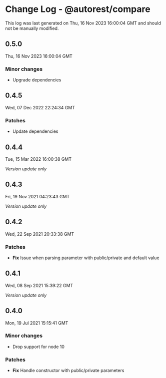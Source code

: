 # Change Log - @autorest/compare

This log was last generated on Thu, 16 Nov 2023 16:00:04 GMT and should not be manually modified.

## 0.5.0
Thu, 16 Nov 2023 16:00:04 GMT

### Minor changes

- Upgrade dependencies

## 0.4.5
Wed, 07 Dec 2022 22:24:34 GMT

### Patches

- Update dependencies

## 0.4.4
Tue, 15 Mar 2022 16:00:38 GMT

_Version update only_

## 0.4.3
Fri, 19 Nov 2021 04:23:43 GMT

_Version update only_

## 0.4.2
Wed, 22 Sep 2021 20:33:38 GMT

### Patches

- **Fix** Issue when parsing parameter with public/private and default value

## 0.4.1
Wed, 08 Sep 2021 15:39:22 GMT

_Version update only_

## 0.4.0
Mon, 19 Jul 2021 15:15:41 GMT

### Minor changes

- Drop support for node 10

### Patches

- **Fix** Handle constructor with public/private parameters

